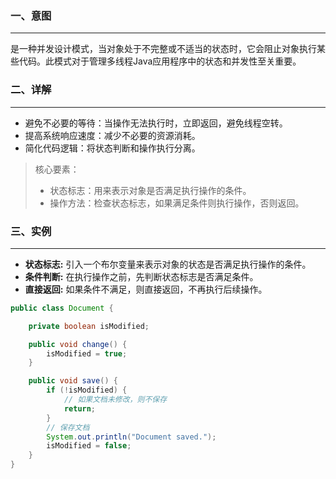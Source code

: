 ### 一、意图

---

是一种并发设计模式，当对象处于不完整或不适当的状态时，它会阻止对象执行某些代码。此模式对于管理多线程Java应用程序中的状态和并发性至关重要。



### 二、详解

---

- 避免不必要的等待：当操作无法执行时，立即返回，避免线程空转。
- 提高系统响应速度：减少不必要的资源消耗。
- 简化代码逻辑：将状态判断和操作执行分离。

>核心要素：
>
>- 状态标志：用来表示对象是否满足执行操作的条件。
>- 操作方法：检查状态标志，如果满足条件则执行操作，否则返回。



### 三、实例

---

- **状态标志:** 引入一个布尔变量来表示对象的状态是否满足执行操作的条件。
- **条件判断:** 在执行操作之前，先判断状态标志是否满足条件。
- **直接返回:** 如果条件不满足，则直接返回，不再执行后续操作。

```java
public class Document {

    private boolean isModified;

    public void change() {
        isModified = true;
    }

    public void save() {
        if (!isModified) {
            // 如果文档未修改，则不保存
            return;
        }
        // 保存文档
        System.out.println("Document saved.");
        isModified = false;
    }
}
```

